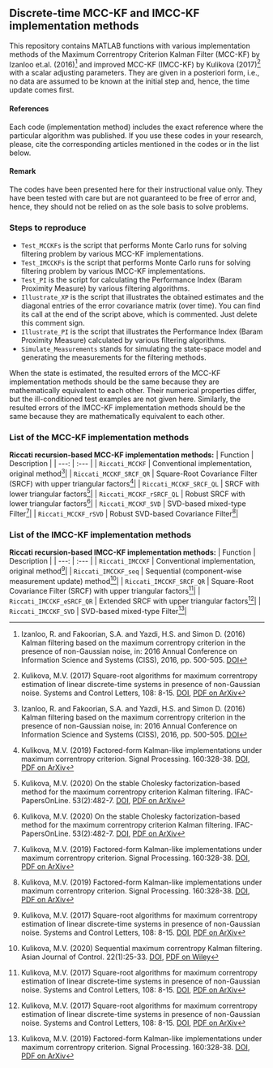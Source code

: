 ## Discrete-time MCC-KF and IMCC-KF implementation methods
This repository contains MATLAB functions with various implementation methods of the Maximum Correntropy Criterion Kalman Filter (MCC-KF) by Izanloo et.al. (2016)[^1] and improved MCC-KF (IMCC-KF) by Kulikova (2017)[^2] with a scalar adjusting parameters. They are given in a posteriori form, i.e., no data are assumed to be known at the initial step and, hence, the time update comes first.

#### References
Each code (implementation method) includes the exact reference where the particular algorithm was published. 
If you use these codes in your research, please, cite the corresponding articles mentioned in the codes or in the list below.  

#### Remark
The codes have been presented here for their instructional value only. They have been tested with care but are not guaranteed to be free of error and, hence, they should not be relied on as the sole basis to solve problems. 

### Steps to reproduce
- `Test_MCCKFs` is the script that performs Monte Carlo runs for solving filtering problem by various MCC-KF implementations.
- `Test_IMCCKFs` is the script that performs Monte Carlo runs for solving filtering problem by various IMCC-KF implementations.
- `Test_PI` is the script for calculating the Performance Index (Baram Proximity Measure) by various filtering algorithms. 
- `Illustrate_XP` is the script that illustrates the obtained estimates and the diagonal entries of the error covariance matrix (over time). You can find its call at the end of the script above, which is commented. Just delete this comment sign.
- `Illustrate_PI` is the script that illustrates the Performance Index (Baram Proximity Measure) calculated by various filtering algorithms. 
- `Simulate_Measurements` stands for simulating the state-space model and generating the measurements for the filtering methods.

When the state is estimated, the resulted errors of the MCC-KF implementation methods should be the same because they are mathematically equivalent to each other. Their numerical properties differ, but the ill-conditioned test examples are not given here. Similarly, the resulted errors of the IMCC-KF implementation methods should be the same because they are mathematically equivalent to each other. 

### List of the MCC-KF implementation methods 
**Riccati recursion-based MCC-KF implementation methods:**
| Function | Description |
| ---: | :--- |
| `Riccati_MCCKF` | Conventional implementation, original method[^1]|
| `Riccati_MCCKF_SRCF_QR` | Square-Root Covariance Filter (SRCF) with upper triangular factors[^3]|
| `Riccati_MCCKF_SRCF_QL` | SRCF with lower triangular factors[^4]|
| `Riccati_MCCKF_rSRCF_QL` | Robust SRCF with lower triangular factors[^4]|
| `Riccati_MCCKF_SVD` | SVD-based mixed-type Filter[^3]|
| `Riccati_MCCKF_rSVD` | Robust SVD-based Covariance Filter[^3]|

### List of the IMCC-KF implementation methods 
**Riccati recursion-based IMCC-KF implementation methods:**
| Function | Description |
| ---: | :--- |
| `Riccati_IMCCKF` | Conventional implementation, original method[^2]|
| `Riccati_IMCCKF_seq` |  Sequential (component-wise measurement update) method[^5]|
| `Riccati_IMCCKF_SRCF_QR` | Square-Root Covariance Filter (SRCF) with upper triangular factors[^2]|
| `Riccati_IMCCKF_eSRCF_QR` | Extended SRCF with upper triangular factors[^2]|
| `Riccati_IMCCKF_SVD` | SVD-based mixed-type Filter[^3]|

[^1]: Izanloo, R. and Fakoorian, S.A. and Yazdi, H.S. and Simon D. (2016) Kalman filtering based on the maximum correntropy criterion in the presence of non-Gaussian noise, in: 2016 Annual Conference on Information Science and Systems (CISS), 2016, pp. 500-505. <a href="https://doi.org/10.1109/CISS.2016.7460553">DOI</a>
[^2]: Kulikova, M.V. (2017) Square-root algorithms for maximum correntropy estimation of linear discrete-time systems in presence of non-Gaussian noise. Systems and Control Letters, 108: 8-15. <a href="https://doi.org/10.1016/j.sysconle.2017.07.016">DOI</a>, <a href="https://arxiv.org/abs/1611.03686">PDF on ArXiv</a>
[^3]: Kulikova, M.V. (2019) Factored-form Kalman-like implementations under maximum correntropy criterion. Signal Processing. 160:328-38.  <a href="https://doi.org/10.1016/j.sigpro.2019.03.003">DOI</a>, <a href="https://arxiv.org/pdf/2311.02440">PDF on ArXiv</a>
[^4]: Kulikova, M.V. (2020) On the stable Cholesky factorization-based method for the maximum correntropy criterion Kalman filtering. IFAC-PapersOnLine. 53(2):482-7. <a href="https://doi.org/10.1016/j.ifacol.2020.12.264">DOI</a>, <a href="https://arxiv.org/pdf/2311.02438">PDF on ArXiv</a>

[^5]: Kulikova, M.V. (2020) Sequential maximum correntropy Kalman filtering. Asian Journal of Control. 22(1):25-33. <a href="https://doi.org/10.1002/asjc.1865">DOI</a>, <a href="https://onlinelibrary.wiley.com/doi/pdf/10.1002/asjc.1865">PDF on Wiley</a>

